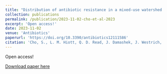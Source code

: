 ```yaml
---
title: "Distribution of antibiotic resistance in a mixed-use watershed and the impact of wastewater treatment plants on antibiotic resistance in surface water"
collection: publications
permalink: /publication/2023-11-02-cho-et-al-2023
excerpt: 'Open access!'
date: 2023-11-02
venue: 'Antibiotics'
paperurl: 'https://doi.org/10.3390/antibiotics12111586'
citation: 'Cho, S., L. M. Hiott, Q. D. Read, J. Damashek, J. Westrich, M. Edwards, R. F. Seim, D. A. Glinski, J. M. Bateman McDonald, E. A. Ottesen, E. K. Lipp, W. M. Henderson, C. R. Jackson, and J. G. Frye. 2023. Distribution of antibiotic resistance in a mixed-use watershed and the impact of wastewater treatment plants on antibiotic resistance in surface water. Antibiotics 12(11):1586. DOI: 10.3390/antibiotics12111586.'
---
```

Open access!

[Download paper here](https://doi.org/10.3390/antibiotics12111586)
